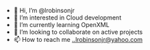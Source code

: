 - 👋 Hi, I’m @lrobinsonjr
- 👀 I’m interested in Cloud development
- 🌱 I’m currently learning OpenXML
- 💞️ I’m looking to collaborate on active projects
- 📫 How to reach me ..lrobinsonjr@yahoo.com

<!---
lrobinsonjr/lrobinsonjr is a ✨ special ✨ repository because its `README.md` (this file) appears on your GitHub profile.
You can click the Preview link to take a look at your changes.
--->
